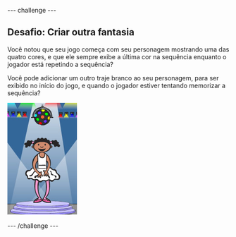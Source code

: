 \--- challenge \---

## Desafio: Criar outra fantasia

Você notou que seu jogo começa com seu personagem mostrando uma das quatro cores, e que ele sempre exibe a última cor na sequência enquanto o jogador está repetindo a sequência?

Você pode adicionar um outro traje branco ao seu personagem, para ser exibido no início do jogo, e quando o jogador estiver tentando memorizar a sequência?

![screenshot](images/colour-white.png)

\--- /challenge \---